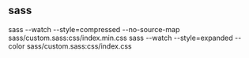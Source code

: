 ## sass

sass --watch --style=compressed --no-source-map sass/custom.sass:css/index.min.css
sass --watch --style=expanded  --color sass/custom.sass:css/index.css